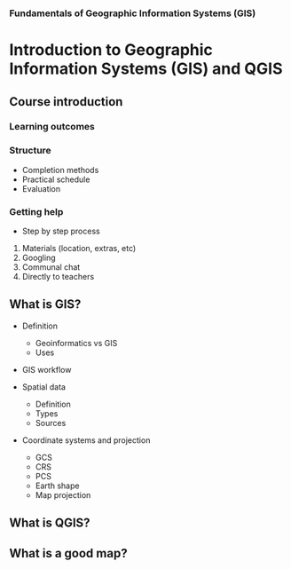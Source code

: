 ### Fundamentals of Geographic Information Systems (GIS)

# Introduction to Geographic Information Systems (GIS) and QGIS

## Course introduction

### Learning outcomes

### Structure
- Completion methods
- Practical schedule
- Evaluation

### Getting help
- Step by step process
1. Materials (location, extras, etc)
2. Googling
3. Communal chat
4. Directly to teachers 


## What is GIS?

- Definition
	- Geoinformatics vs GIS
	- Uses
- GIS workflow
- Spatial data
	- Definition
	- Types
	- Sources

- Coordinate systems and projection
	- GCS
	- CRS
	- PCS
	- Earth shape
	- Map projection


## What is QGIS?

## What is a good map?


<!--stackedit_data:
eyJoaXN0b3J5IjpbLTE4NjgxNzE4MDEsMTM4MDgyMjQ3NywtMj
IwMjM5MDk4LDEyNjAzMDAyMTIsMTI5MDc5OTAxLC0yMDg4NzQ2
NjEyXX0=
-->